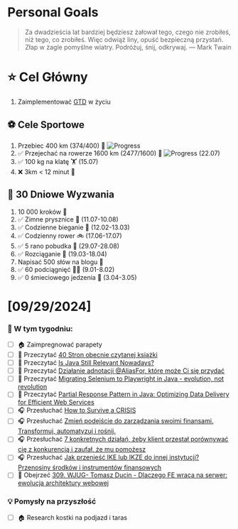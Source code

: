 
Personal Goals
==============
> Za dwadzieścia lat bardziej będziesz żałował tego, czego nie zrobiłeś, niż tego, co zrobiłeś. Więc odwiąż liny, opuść bezpieczną przystań. Złap w żagle pomyślne wiatry. Podróżuj, śnij, odkrywaj.
> — Mark Twain

# ⭐ Cel Główny
1. Zaimplementować [GTD](https://gettingthingsdone.com/) w życiu

## ⚽️ Cele Sportowe
1. Przebiec 400 km (374/400) 🏃 ![Progress](https://geps.dev/progress/93/)
2. ✅ Przejechać na rowerze 1600 km (2477/1600) 🚴 ![Progress](https://geps.dev/progress/154/) (22.07)
3. ✅ 100 kg na klatę  🏋️ (15.07)
4. ❌ 3km < 12 minut 👟

## 🎯 30 Dniowe Wyzwania
1. 10 000 kroków 🦶 
2. ✅ Zimne prysznice 🚿 (11.07-10.08)
3. ✅ Codzienne bieganie 🏃 (12.02-13.03)
4. ✅ Codzienny rower 🚲 (17.06-17.07)
5. ✅ 5 rano pobudka 🌅 (29.07-28.08)
6. ✅ Rozciąganie 🧘 (19.03-18.04)
7. Napisać 500 słów na blogu 📝
8. ✅ 60 podciągnięć 🏋️‍♂️ (9.01-8.02)
9. ✅ 0 śmieciowego jedzenia 🍔 (3.04-3.05)

# [09/29/2024]
### 🚧 W tym tygodniu:
- [ ] 🏠 Zaimpregnować parapety
- [ ] 📗 Przeczytać [40 Stron obecnie czytanej książki](https://github.com/BartoszDabek/bdabek.pl/blob/master/miscellaneous/books.md)
- [ ] 📗 Przeczytać [Is Java Still Relevant Nowadays?](https://blog.jetbrains.com/idea/2024/07/is-java-still-relevant-nowadays/)
- [ ] 📗 Przeczytać [Działanie adnotacji @AliasFor, które może Ci się przydać](https://cezarysanecki.pl/2024/08/06/dzialanie-adnotacji-aliasfor-ktore-moze-ci-sie-przydac/)
- [ ] 📗 Przeczytać [Migrating Selenium to Playwright in Java - evolution, not revolution](https://blog.allegro.tech/2024/08/selenium-playwright-migration.html)
- [ ] 📗 Przeczytać [Partial Response Pattern in Java: Optimizing Data Delivery for Efficient Web Services](https://java-design-patterns.com/patterns/partial-response/)
- [ ] 🎧 Przesłuchać [How to Survive a CRISIS](https://effortlessenglishshow.com/how-to-survive-a-crisis)
- [ ] 🎧 Przesłuchać [Zmień podejście do zarządzania swoimi finansami. Transformuj, automatyzuj i rośnij.](https://youtu.be/knX9rW4eZRE)
- [ ] 🎧 Przesłuchać [7 konkretnych działań, żeby klient przestał porównywać cię z konkurencją i zaufał, że mu pomożesz](https://malawielkafirma.pl/jak-zbudowac-zaufanie-klienta-i-wyprzedzic-konkurencje/)
- [ ] 🎧 Przesłuchać [Jak przenieść IKE lub IKZE do innej instytucji? Przenosiny środków i instrumentów finansowych](https://inwestomat.eu/jak-przeniesc-ike-lub-ikze-do-innej-instytucji/)
- [ ] 🎥 Obejrzeć [309. WJUG- Tomasz Ducin - Dlaczego FE wraca na serwer: ewolucja architektury webowej](https://youtu.be/LmLRibVjFkU)

### 💡 Pomysły na przyszłość
- [ ] 🏠 Research kostki na podjazd i taras
